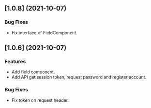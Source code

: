 ## [1.0.8] (2021-10-07)

### Bug Fixes

* Fix interface of FieldComponent.

## [1.0.6] (2021-10-07)


### Features

* Add field component.
* Add API get session token, request password and register account.

### Bug Fixes

* Fix token on request header.

